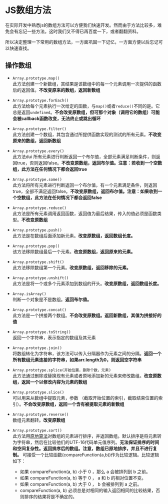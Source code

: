 # JS数组方法

在实际开发中熟悉js的数组方法可以方便我们快速开发。然而由于方法比较多，难免会有忘记一些方法。这时我们又不得已再百度一下，或者翻翻资料。

所以决定整理一下常用的数组方法，一方面巩固一下记忆，一方面方便以后忘记可以快速查找。

## 操作数组

- `Array.prototype.map()`  
  此方法创建一个新数组，其结果是该数组中的每一个元素调用一次提供的函数后的返回值。**不改变原来的数组，返回新数组**

- `Array.prototype.forEach()`  
  此方法给每个元素执行一次给定的函数，与`map()`或者`reduce()`不同的是。它总是返回`undefined`。**不会改变原数组，但可那个对象（调用它的数组）可能会被callback函数改变，无法终止或跳出循环**

- `Array.prototype.filter()`  
  此方法创建一个数组，其包含通过所提供函数实现的测试的所有元素。**不改变原来的数组，返回新数组**

- `Array.prototype.every()`  
  此方法dui 所有元素进行判断返回一个布尔值，全部元素满足判断条件，则返回true，否则返回false。**不改变原数组，返回布尔值。注意：若收到一个空数组，此方法在任何情况下都会返回true**

- `Array.prototype.some()`  
  此方法将所有元素进行判断返回一个布尔值，有一个元素满足条件，则返回true，全部不满足返回false。**不改变原数组，返回布尔值。注意：如果收到一个空数组，此方法在任何情况下都会返回false**

- `Array.prototype.reduce()`  
  此方法是所有元素调用返回函数，返回值为最后结果，传入的值必须是函数类型。**不改变原数组**

- `Array.prototype.push()`  
  此方法是在数组后面添加新元素。**改变原数组，返回数组长度。**

- `Array.prototype.pop()`  
  该方法移除数组最后一个元素。**改变原数组，返回原来的元素。**

- `Array.prototype.shift()`  
  此方法移除数组第一个元素。**改变原数组，返回移除的元素。**

- `Array.prototype.unshift()`  
  此方法是将一个或多个元素添加到数组的开头。**改变原数组，返回数组长度。**

- `Array.isArray()`  
  判断一个对象是不是数组。**返回布尔值。**

- `Array.prototype.concat()`  
  此方法是一个拼接两个数组。**不会改变原数组。返回新数组，其值为拼接好的值**

- `Array.prototype.toString()`  
  返回一个字符串，表示指定的数组及其元素

- `Array.prototype.join()`  
  将数组转化为字符串，该方法可以传入分隔器作为元素之间的分隔。**返回一个所有数组元素连接的字符串，如果arr.length为0，则返回空字符串**

- `Array.prototype.splice(开始位置，删除个数，元素)`  
  此方法通过删除或替换现有元素或者原地添加新的元素来修改数组。**改变原数组，返回一个以修改内容为元素的数组**

- `Array.prototype.slice()`  
 可以用来从数组中提取元素，参数 （截取开始位置的索引，截取结束位置的索引）。**不会改变原数组，返回一个含有被提取元素的新数组**

- `Array.prototype.reverse()`  
  数组元素翻转。**改变原数组**

- `Array.prototype.sort()`  
  此方法用[原地算法](https://zh.wikipedia.org/wiki/%E5%8E%9F%E5%9C%B0%E7%AE%97%E6%B3%95)对数组的元素进行排序，并返回数组。默认排序是将元素转为字符串，然后在比较他们的UTF-16代码单元值序列。**无法保证排序的时间和空间复杂性。返回排序后的数组。注意，数组已原地排序，并且不进行复制。** 可接受一个比较函数(compareFunction(a,b))作为比较逻辑。比较逻辑如下：
  - 如果 compareFunction(a, b) 小于 0 ，那么 a 会被排列到 b 之前。
  - 如果 compareFunction(a, b) 等于 0 ， a 和 b 的相对位置不变。
  - 如果 compareFunction(a, b) 大于 0 ， b 会被排列到 a 之前。
  - compareFunction(a, b) 必须总是对相同的输入返回相同的比较结果，否则排序的结果将是不确定的。
